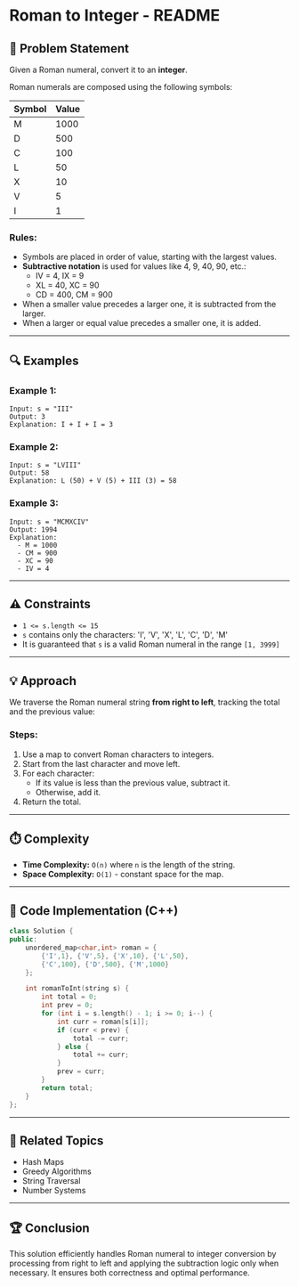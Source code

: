 # Roman to Integer - README

## 📅 Problem Statement

Given a Roman numeral, convert it to an **integer**.

Roman numerals are composed using the following symbols:

| Symbol | Value |
| ------ | ----- |
| M      | 1000  |
| D      | 500   |
| C      | 100   |
| L      | 50    |
| X      | 10    |
| V      | 5     |
| I      | 1     |

### Rules:

- Symbols are placed in order of value, starting with the largest values.
- **Subtractive notation** is used for values like 4, 9, 40, 90, etc.:
  - IV = 4, IX = 9
  - XL = 40, XC = 90
  - CD = 400, CM = 900
- When a smaller value precedes a larger one, it is subtracted from the larger.
- When a larger or equal value precedes a smaller one, it is added.

---

## 🔍 Examples

### Example 1:

```text
Input: s = "III"
Output: 3
Explanation: I + I + I = 3
```

### Example 2:

```text
Input: s = "LVIII"
Output: 58
Explanation: L (50) + V (5) + III (3) = 58
```

### Example 3:

```text
Input: s = "MCMXCIV"
Output: 1994
Explanation:
  - M = 1000
  - CM = 900
  - XC = 90
  - IV = 4
```

---

## ⚠️ Constraints

- `1 <= s.length <= 15`
- `s` contains only the characters: 'I', 'V', 'X', 'L', 'C', 'D', 'M'
- It is guaranteed that `s` is a valid Roman numeral in the range `[1, 3999]`

---

## 💡 Approach

We traverse the Roman numeral string **from right to left**, tracking the total and the previous value:

### Steps:

1. Use a map to convert Roman characters to integers.
2. Start from the last character and move left.
3. For each character:
   - If its value is less than the previous value, subtract it.
   - Otherwise, add it.
4. Return the total.

---

## ⏱️ Complexity

- **Time Complexity:** `O(n)` where `n` is the length of the string.
- **Space Complexity:** `O(1)` - constant space for the map.

---

## 💪 Code Implementation (C++)

```cpp
class Solution {
public:
    unordered_map<char,int> roman = {
        {'I',1}, {'V',5}, {'X',10}, {'L',50},
        {'C',100}, {'D',500}, {'M',1000}
    };

    int romanToInt(string s) {
        int total = 0;
        int prev = 0;
        for (int i = s.length() - 1; i >= 0; i--) {
            int curr = roman[s[i]];
            if (curr < prev) {
                total -= curr;
            } else {
                total += curr;
            }
            prev = curr;
        }
        return total;
    }
};
```

---

## 🔄 Related Topics

- Hash Maps
- Greedy Algorithms
- String Traversal
- Number Systems

---

## 🏆 Conclusion

This solution efficiently handles Roman numeral to integer conversion by processing from right to left and applying the subtraction logic only when necessary. It ensures both correctness and optimal performance.

